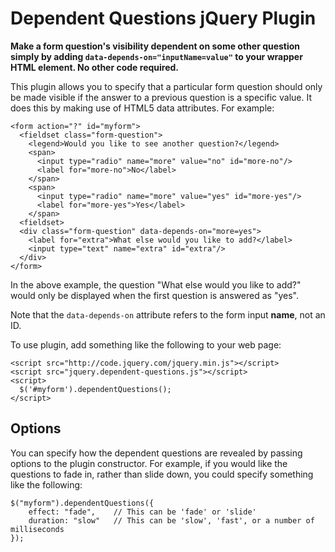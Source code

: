 # Dependent Questions jQuery Plugin

**Make a form question's visibility dependent on some other question simply by adding `data-depends-on="inputName=value"` to your wrapper HTML element. No other code required.**

This plugin allows you to specify that a particular form question should only be
made visible if the answer to a previous question is a specific value. It does this
by making use of HTML5 data attributes. For example:

    <form action="?" id="myform">
      <fieldset class="form-question">
        <legend>Would you like to see another question?</legend>
        <span>
          <input type="radio" name="more" value="no" id="more-no"/>
          <label for="more-no">No</label>
        </span>
        <span>
          <input type="radio" name="more" value="yes" id="more-yes"/>
          <label for="more-yes">Yes</label>
        </span>
      <fieldset>
      <div class="form-question" data-depends-on="more=yes">
        <label for="extra">What else would you like to add?</label>
        <input type="text" name="extra" id="extra"/>
      </div>
    </form>

In the above example, the question "What else would you like to add?" would only be
displayed when the first question is answered as "yes".

Note that the `data-depends-on` attribute refers to the form input **name**, not an ID.

To use plugin, add something like the following to your web page:

    <script src="http://code.jquery.com/jquery.min.js"></script>
    <script src="jquery.dependent-questions.js"></script>
    <script>
      $('#myform').dependentQuestions();
    </script>

## Options

You can specify how the dependent questions are revealed by passing options to the plugin constructor. For example, if you would like the questions to fade in, rather than slide down, you could specify something like the following:

    $("myform").dependentQuestions({
        effect: "fade",    // This can be 'fade' or 'slide'
        duration: "slow"   // This can be 'slow', 'fast', or a number of milliseconds
    });


